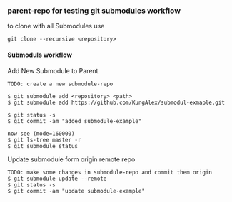 ### parent-repo for testing git submodules workflow
 
to clone with all Submodules use

    git clone --recursive <repository>

#### Submoduls workflow 

Add New Submodule to Parent

    TODO: create a new submodule-repo

    $ git submodule add <repository> <path>
    $ git submodule add https://github.com/KungAlex/submodul-exmaple.git 
    
    $ git status -s
    $ git commit -am "added submodule-example"
    
    now see (mode=160000)
    $ git ls-tree master -r
    $ git submodule status

Update submodule form origin remote repo

    TODO: make some changes in submodule-repo and commit them origin  
    $ git submodule update --remote
    $ git status -s
    $ git commit -am "update submodule-example"

    
